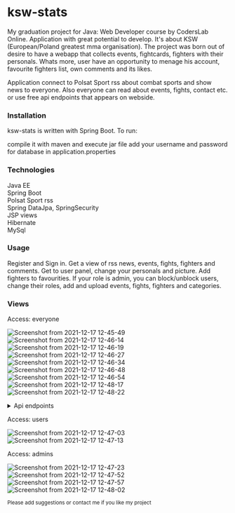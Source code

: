 
<h1>ksw-stats</h1>
My graduation project for Java: Web Developer course by CodersLab Online.
Application with great potential to develop. It's about KSW (European/Poland greatest mma organisation). The project was born out of desire to have a webapp that collects events, fightcards, fighters with their personals. Whats more, user have an opportunity to menage his account, favourite fighters list, own comments and its likes. 

Application connect to Polsat Sport rss about combat sports and show news to everyone. Also everyone can read about events, fights, contact etc. or use free api endpoints that appears on webside. 


<h3>Installation</h3>
ksw-stats is written with Spring Boot. To run:

compile it with maven and execute jar file
add your username and password for database in application.properties


<h3>Technologies</h3>
Java EE<br>
Spring Boot<br>
Polsat Sport rss<br>
Spring DataJpa, SpringSecurity<br>
JSP views<br>
Hibernate<br>
MySql<br>

<h3>Usage</h3>
Register and Sign in. Get a view of rss news, events, fights, fighters and comments. Get to user panel, change your personals and picture. Add fighters to favourities. If your role is admin, you can block/unblock users, change their roles, add and upload events, fights, fighters and categories.


<h3>Views</h3>
Access: everyone

![Screenshot from 2021-12-17 12-45-49](https://user-images.githubusercontent.com/90089220/146548319-d5b7de06-cf25-42e9-9df9-577e3d6f1cd9.png)
![Screenshot from 2021-12-17 12-46-14](https://user-images.githubusercontent.com/90089220/146548324-66ba16ed-02c1-4c3c-96e6-9c7a91bb8e5a.png)
![Screenshot from 2021-12-17 12-46-19](https://user-images.githubusercontent.com/90089220/146548328-1ae95e1c-ebf8-4a67-b556-615b1f8cac97.png)
![Screenshot from 2021-12-17 12-46-27](https://user-images.githubusercontent.com/90089220/146548331-02c0f0f1-d024-40c5-88c4-fa709793e82d.png)
![Screenshot from 2021-12-17 12-46-34](https://user-images.githubusercontent.com/90089220/146548335-1146b01d-a86c-4a0e-b0b2-5b0c717f98bb.png)
![Screenshot from 2021-12-17 12-46-48](https://user-images.githubusercontent.com/90089220/146548346-35e05894-94ef-4a91-8257-36a9e9d220f5.png)
![Screenshot from 2021-12-17 12-46-54](https://user-images.githubusercontent.com/90089220/146548347-ace67aed-1161-4ca0-8f9f-5074ca911458.png)
![Screenshot from 2021-12-17 12-48-17](https://user-images.githubusercontent.com/90089220/146548568-31671e4c-0a4b-4d7b-9b1f-fe0c34abd7f5.png)
![Screenshot from 2021-12-17 12-48-22](https://user-images.githubusercontent.com/90089220/146548571-5491ee06-e9f5-4b98-8ebc-416f186b53c6.png)

<details>  
<summary>Api endpoints</summary>  
<p>EVENT<br>
Method			URL			        Action(JSON)<br><br>
GET        /api/event			      Find All<br>
GET        /api/event/{id}			Find by id<br>
POST       /api/event			      Create<br>
PUT        /api/event/{id}			Update with id<br>
DELETE     /api/event/{id}			Delete by id</p><br>
<p>FIGHTER<br>
Method			URL			        Action(JSON)<br><br>
GET        /api/fighter			      Find All<br>
GET        /api/fighter/{id}			Find by id<br>
POST       /api/fighter			      Create<br>
PUT        /api/fighter/{id}			Update with id<br>
DELETE     /api/fighter/{id}			Delete by id</p><br>
<p>FIGHT<br>
Method			URL			        Action(JSON)<br><br>
GET        /api/fight			      Find All<br>
GET        /api/fight/{id}			Find by id<br>
POST       /api/fight			      Create<br>
PUT        /api/fight/{id}			Update with id<br>
DELETE     /api/fight/{id}			Delete by id</p><br>
<p>FIGHTER<br>
Method			URL			        Action(JSON)<br><br>
GET        /api/fighter			      Find All<br>
GET        /api/fighter/{id}			Find by id<br>
POST       /api/fighter			      Create<br>
PUT        /api/fighter/{id}			Update with id<br>
DELETE     /api/fighter/{id}			Delete by id</p><br>
<p>CATEGORY<br>
Method			URL			        Action(JSON)<br><br>
GET        /api/category			      Find All
</p><br>
</details> 


Access: users

![Screenshot from 2021-12-17 12-47-03](https://user-images.githubusercontent.com/90089220/146549135-8888091c-a08c-4b37-9be1-92085e53ae81.png)
![Screenshot from 2021-12-17 12-47-13](https://user-images.githubusercontent.com/90089220/146549137-8bcf3075-842b-4d39-ae31-bfc1f2406605.png)


Access: admins

![Screenshot from 2021-12-17 12-47-23](https://user-images.githubusercontent.com/90089220/146548654-3f687cab-5f9b-4558-bd5c-7fd294716172.png)
![Screenshot from 2021-12-17 12-47-52](https://user-images.githubusercontent.com/90089220/146548662-9a9c90ce-4207-4013-ac60-ad462b8d5b69.png)
![Screenshot from 2021-12-17 12-47-57](https://user-images.githubusercontent.com/90089220/146548665-bfa1f178-330c-44c0-acb2-3abc7be39b10.png)
![Screenshot from 2021-12-17 12-48-02](https://user-images.githubusercontent.com/90089220/146548667-5893cd42-f074-4f5f-8b50-5f4a8e6f0a84.png)


<small>Please add suggestions or contact me if you like my project</small>


